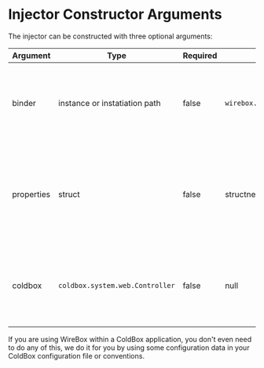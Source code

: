 # Injector Constructor Arguments

The injector can be constructed with three optional arguments:

| Argument | Type | Required | Default | Description |
| --- | --- | --- | --- | --- |
| binder | instance or instatiation path | false | `wirebox.system.ioc.config.DefaultBinder` | The binder instance or instantiation path to be used to configure this WireBox injector with |
| properties | struct | false | structnew\(\) | A structure of name value pairs usually used for configuration data that will be passed to the binder for usage in configuration. |
| coldbox | `coldbox.system.web.Controller` | false | null | A reference to the ColdBox application context you will be linking the Injector to. |

If you are using WireBox within a ColdBox application, you don't even need to do any of this, we do it for you by using some configuration data in your ColdBox configuration file or conventions.

